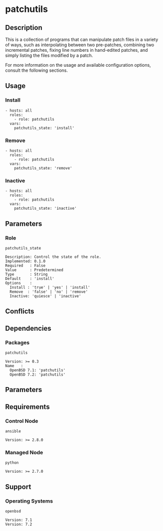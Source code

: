 # patchutils

## Description

This is a collection of programs that can manipulate patch files in a variety of
ways, such as interpolating between two pre-patches, combining two incremental
patches, fixing line numbers in hand-edited patches, and simply listing the
files modified by a patch.

For more information on the usage and available configuration options,
consult the following sections.

## Usage

### Install

```
- hosts: all
  roles:
    - role: patchutils
  vars:
    patchutils_state: 'install'
```

### Remove

```
- hosts: all
  roles:
    - role: patchutils
  vars:
    patchutils_state: 'remove'
```

### Inactive

```
- hosts: all
  roles:
    - role: patchutils
  vars:
    patchutils_state: 'inactive'
```

## Parameters

### Role

`patchutils_state`

    Description: Control the state of the role.
    Implemented: 0.1.0
    Required   : False
    Value      : Predetermined
    Type       : String
    Default    : 'install'
    Options    :
      Install : 'true' | 'yes' | 'install'
      Remove  : 'false' | 'no' | 'remove'
      Inactive: 'quiesce' | 'inactive'

## Conflicts

## Dependencies

### Packages

`patchutils`

    Version: >= 0.3
    Name   :
      OpenBSD 7.1: 'patchutils'
      OpenBSD 7.2: 'patchutils'

## Parameters

## Requirements

### Control Node

`ansible`

    Version: >= 2.8.0

### Managed Node

`python`

    Version: >= 2.7.0

## Support

### Operating Systems

`openbsd`

    Version: 7.1
    Version: 7.2
